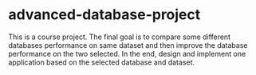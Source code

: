# advanced-database-project
This is a course project. The final goal is to compare some different databases performance on same dataset and then improve the database performance on the two selected. In the end, design and implement one application based on the selected database and dataset.
